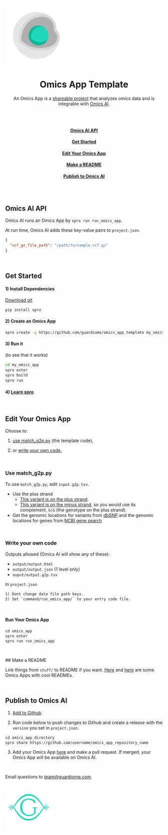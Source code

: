 <img src="stuff/omics_apps_logo.png" align="center" width="200">

<h1 align="center">Omics App Template</h1>

<p align="center">An Omics App is a <a href="https://github.com/KwatME/spro">shareable project</a> that analyzes omics data and is integrable with <a href="https://guardiome.com">Omics AI</a>.</p>

<br>
<br>

<h4 align="center"><a href="#omics-ai-api">Omics AI API</a></h4>

<h4 align="center"><a href="#get-started">Get Started</a></h4>

<h4 align="center"><a href="#edit-your-omics-app">Edit Your Omics App</a></h4>

<h4 align="center"><a href="#make_a_readme">Make a README</a></h4>

<h4 align="center"><a href="#publish-to-omics-ai">Publish to Omics AI</a></h4>

<br>
<br>

## Omics AI API

Omics AI runs an Omics App by `spro run run_omics_app`.

At run time, Omics AI adds these key-value pairs to `project.json`.

```json
{
  "vcf_gz_file_path": "/path/to/sample.vcf.gz"
}
```

<br>

## Get Started

#### 1) Install Dependencies

[Download git](https://git-scm.com/downloads)

```bash
pip install spro
```

#### 2) Create an Omics App

```bash
spro create -g https://github.com/guardiome/omics_app_template my_omics_app
```

#### 3) Run it

(to see that it works)

```bash
cd my_omics_app
spro enter
spro build
spro run
```

#### 4) [Learn spro](https://github.com/kwatme/spro)

<br>

## Edit Your Omics App

Choose to:

1) [use match_g2p.py](#use-match_g2p.py) (the template code),

2) or [write your own code.](#write-your-own-code)

<br>

### Use match_g2p.py

To use `match_g2p.py`, edit `input.g2p.tsv`.

* Use the plus strand
  * [This variant is on the plus strand](https://www.snpedia.com/index.php/Rs53576).
  * [This variant is on the minus strand](https://www.snpedia.com/index.php/Rs1051730), so you would use its complement, `G|G` (the genotype on the plus strand).
* Get the genomic locations for variants from [dbSNP](https://www.ncbi.nlm.nih.gov/projects/SNP/) and the genomic locations for genes from [NCBI gene search](https://www.ncbi.nlm.nih.gov/gene/672)

<br>

### Write your own code

Outputs allowed (Omics AI will show any of these):

- `output/output.html`
- `output/output.json` (1 level only)
- `ouput/output.g2p.tsv`

In `project.json`

    1) Dont change data file path keys.
    2) Set `command/run_omics_app/` to your entry code file.

<br>

#### Run Your Omics App

```
cd omics_app
spro enter
spro run run_omics_app
```

<br>

<p id="make_a_readme"></p>
## Make a README

Link things from `stuff/` to README if you want. [Here](https://github.com/kwatme/muscle_type) and [here](https://github.com/yaseenkady/alcohol-skin-flush) are some Omics Apps with cool READMEs.


<br>

## Publish to Omics AI

1) [Add to Github](https://help.github.com/articles/adding-an-existing-project-to-github-using-the-command-line/).

2) Run code below to push changes to Github and create a release with the `version` you set in `project.json`.

```
cd omics_app_directory
spro share https://github.com/username/omics_app_repository_name
```

3) Add your Omics App [here](https://github.com/Guardiome/omics_apps_for_omics_ai/blob/master/omics_apps_for_omics_ai.yaml) and make a pull request. If merged, your Omics App will be available on Omics AI.

<br>

Email questions to team@guardiome.com.

<img src="stuff/guardiome_logo.png" width="150" height="150">
